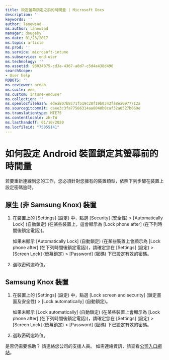 ```yaml
---
title: 設定螢幕鎖定之前的時間量 | Microsoft Docs
description: ''
keywords: ''
author: lenewsad
ms.author: lanewsad
manager: dougeby
ms.date: 01/23/2017
ms.topic: article
ms.prod: ''
ms.service: microsoft-intune
ms.subservice: end-user
ms.technology: ''
ms.assetid: 98034875-cd3a-4367-a8d7-c5d4a438d496
searchScope:
- User help
ROBOTS: ''
ms.reviewer: arnab
ms.suite: ems
ms.custom: intune-enduser
ms.collection: ''
ms.openlocfilehash: edea807b8c71f519c28f19b0343fa8ea0977712a
ms.sourcegitcommit: caee3c3fa77586314aa8040b0caf32a0527b669e
ms.translationtype: MTE75
ms.contentlocale: zh-TW
ms.lasthandoff: 01/10/2020
ms.locfileid: "75855141"
---
```

# <a name="how-to-set-the-amount-of-time-before-your-android-device-locks-its-screen"></a>如何設定 Android 裝置鎖定其螢幕前的時間量

若要重新連線到您的工作，您必須針對您擁有的裝置類型，依照下列步驟在裝置上設定密碼逾時。

## <a name="native-non-samsung-knox-device"></a>原生 (非 Samsung Knox) 裝置

1. 在裝置上的 [Settings]  \(設定\) 中，點選 [Security]  \(安全性\) &gt; [Automatically Lock]  \(自動鎖定\) (在某些裝置上，這會顯示為 [Lock phone after]  \(在下列時間後鎖定電話\))。

    如果未顯示 [Automatically Lock]  \(自動鎖定\) (在某些裝置上會顯示為 [Lock phone after]  \(在下列時間後鎖定電話\))，請確定您在 [Settings]  \(設定\) &gt; [Screen Lock]  \(螢幕鎖定\) &gt; [Password]  \(密碼\) 下已設定有效的密碼。

2. 選取密碼逾時值。

## <a name="samsung-knox-device"></a>Samsung Knox 裝置

1. 在裝置上的 [Settings]  \(設定\) 中，點選 [Lock screen and security]  \(鎖定畫面及安全性\) &gt; [Lock automatically]  \(自動鎖定\)。

    如果未顯示 [Lock automatically]  \(自動鎖定\) (在某些裝置上會顯示為 [Lock phone after]  \(在下列時間後鎖定電話\))，請確定您在 [Settings]  \(設定\) &gt; [Screen Lock]  \(螢幕鎖定\) &gt; [Password]  \(密碼\) 下已設定有效的密碼。

2. 選取密碼逾時值。

是否仍需要協助？ 請連絡您公司的支援人員。 如需連絡資訊，請查看[公司入口網站](https://go.microsoft.com/fwlink/?linkid=2010980)。
